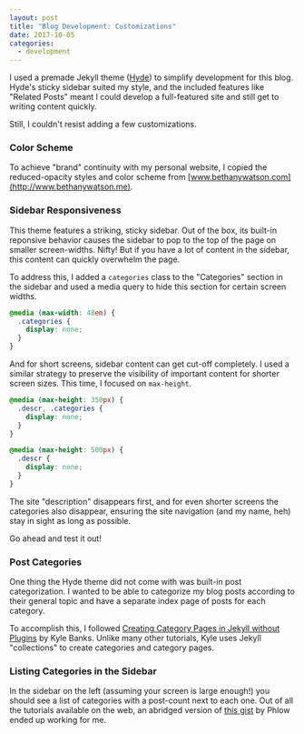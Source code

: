 ```yaml
---
layout: post
title: "Blog Development: Customizations"
date: 2017-10-05
categories: 
  - development
---
```


I used a premade Jekyll theme ([Hyde](https://github.com/poole/hyde)) to simplify development for this blog. Hyde's sticky sidebar suited my style, and the included features like "Related Posts" meant I could develop a full-featured site and still get to writing content quickly.

 Still, I couldn't resist adding a few customizations.

### Color Scheme
To achieve "brand" continuity with my personal website, I copied the reduced-opacity styles and color scheme from [www.bethanywatson.com](http://www.bethanywatson.me).

### Sidebar Responsiveness
This theme features a striking, sticky sidebar. Out of the box, its built-in reponsive behavior causes the sidebar to pop to the top of the page on smaller screen-widths. Nifty! But if you have a lot of content in the sidebar, this content can quickly overwhelm the page. 

To address this, I added a `categories` class to the "Categories" section in the sidebar and used a media query to hide this section for certain screen widths.

```css
@media (max-width: 48em) {
  .categories {
    display: none;
  }
}
``` 

And for short screens, sidebar content can get cut-off completely. I used a similar strategy to preserve the visibility of important content for shorter screen sizes. This time, I focused on `max-height`.

```css
@media (max-height: 350px) {
  .descr, .categories {
    display: none;
  }
}

@media (max-height: 500px) {
  .descr {
    display: none;
  }
}
```
The site "description" disappears first, and for even shorter screens the categories also disappear, ensuring the site navigation (and my name, heh) stay in sight as long as possible.

Go ahead and test it out!

### Post Categories
One thing the Hyde theme did not come with was built-in post categorization. I wanted to be able to categorize my blog posts according to their general topic and have a separate index page of posts for each category. 

To accomplish this, I followed [Creating Category Pages in Jekyll without Plugins](https://kylewbanks.com/blog/creating-category-pages-in-jekyll-without-plugins) by Kyle Banks. Unlike many other tutorials, Kyle uses Jekyll "collections" to create categories and category pages.

### Listing Categories in the Sidebar
In the sidebar on the left (assuming your screen is large enough!) you should see a list of categories with a post-count next to each one. Out of all the tutorials available on the web, an abridged version of [this gist](https://gist.github.com/Phlow/a0e3fa686eb259fe7f76) by Phlow ended up working for me.



